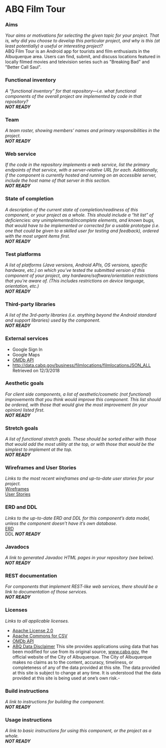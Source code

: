 # ABQ Film Tour

### Aims
*Your aims or motivations for selecting the given topic for your project. That is, why did you choose to develop this particular project, and why is this (at least potentially) a useful or interesting project?*<br />
ABQ Film Tour is an Android app for tourists and film enthusiasts in the Albuquerque area. Users can find, submit, and discuss locations featured in locally filmed movies and television series such as "Breaking Bad" and "Better Call Saul".

### Functional inventory
*A “functional inventory” for that repository—i.e. what functional components of the overall project are implemented by code in that repository?* <br/>
***NOT READY***

### Team
*A team roster, showing members’ names and primary responsibilities in the project.* <br/>
***NOT READY***

### Web service
*If the code in the repository implements a web service, list the primary endpoints of that service, with a server-relative URL for each. Additionally, if the component is currently hosted and running on an accessible server, include the host name of that server in this section.* <br/>
***NOT READY***

### State of completion
*A description of the current state of completion/readiness of this component, or your project as a whole. This should include a “hit list” of deficiencies: any unimplemented/incomplete elements, and known bugs, that would have to be implemented or corrected for a usable prototype (i.e. one that could be given to a skilled user for testing and feedback), ordered with the most urgent items first.* <br/>
***NOT READY***

### Test platforms
*A list of platforms (Java versions, Android APIs, OS versions, specific hardware, etc.) on which you’ve tested the submitted version of this component of your project, any hardware/software/orientation restrictions that you’re aware of. (This includes restrictions on device language, orientation, etc.)* <br/>
***NOT READY***

### Third-party libraries
*A list of the 3rd-party libraries (i.e. anything beyond the Android standard and support libraries) used by the component.* <br/>
***NOT READY***

### External services
- Google Sign In
- Google Maps
- [OMDb API](http://www.omdbapi.com/)
- http://data.cabq.gov/business/filmlocations/filmlocationsJSON_ALL Retrieved on 12/3/2018

### Aesthetic goals
*For client side components, a list of aesthetic/cosmetic (not functional) improvements that you think would improve this component. This list should be ordered, with those that would give the most improvement (in your opinion) listed first.* <br/>
***NOT READY***

### Stretch goals
*A list of functional stretch goals. These should be sorted either with those that would add the most utility at the top, or with those that would be the simplest to implement at the top.* <br/>
***NOT READY***

### Wireframes and User Stories
*Links to the most recent wireframes and up-to-date user stories for your project.* <br/>
[Wireframes](https://xd.adobe.com/view/81f12600-75b1-4f07-7cc3-a86bc45dacf9-f7c0/) <br/>
[User Stories](docs/UserStories.md) 

### ERD and DDL
*Links to the up-to-date ERD and DDL for this component’s data model, unless the component doesn’t have it’s own database.* <br/>
[ERD](docs/ERD.pdf) <br/>
DDL ***NOT READY***

### Javadocs
*A link to generated Javadoc HTML pages in your repository (see below).* <br/>
***NOT READY***

### REST documentation
*For components that implement REST-like web services, there should be a link to documentation of those services.* <br/>
***NOT READY***

### Licenses
*Links to all applicable licenses.* <br/>
- [Apache License 2.0](LICENSE)
- [Apache Commons for CSV](http://www.apache.org/licenses/LICENSE-2.0.txt)
- [OMDb API](https://creativecommons.org/licenses/by-nc/4.0/)
- [ABQ Data Disclaimer](http://www.cabq.gov/abq-data/abq-data-disclaimer-1)
  This site provides applications using data that has been modified for use from its original source, www.cabq.gov, the official website of the City of Albuquerque. The City of Albuquerque makes no claims as to the content, accuracy, timeliness, or completeness of any of the data provided at this site. The data provided at this site is subject to change at any time. It is understood that the data provided at this site is being used at one’s own risk.- 

### Build instructions
*A link to instructions for building the component.* <br/>
***NOT READY***

### Usage instructions
*A link to basic instructions for using this component, or the project as a whole.* <br/>
***NOT READY***
